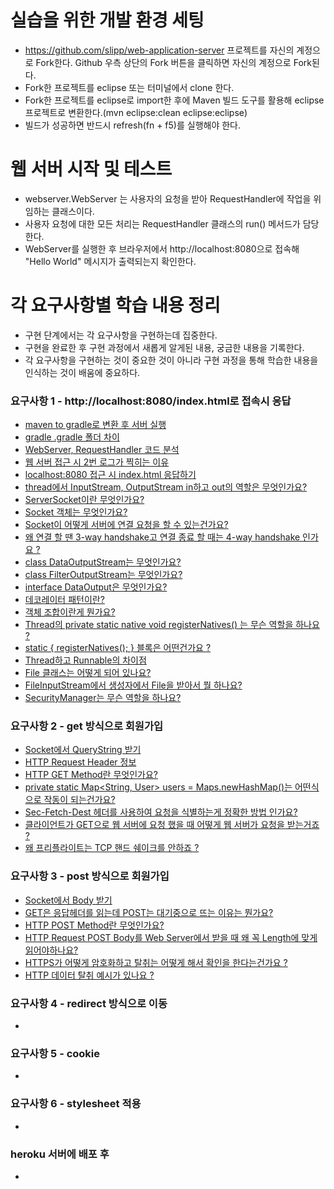# 실습을 위한 개발 환경 세팅
* https://github.com/slipp/web-application-server 프로젝트를 자신의 계정으로 Fork한다. Github 우측 상단의 Fork 버튼을 클릭하면 자신의 계정으로 Fork된다.
* Fork한 프로젝트를 eclipse 또는 터미널에서 clone 한다.
* Fork한 프로젝트를 eclipse로 import한 후에 Maven 빌드 도구를 활용해 eclipse 프로젝트로 변환한다.(mvn eclipse:clean eclipse:eclipse)
* 빌드가 성공하면 반드시 refresh(fn + f5)를 실행해야 한다.

# 웹 서버 시작 및 테스트
* webserver.WebServer 는 사용자의 요청을 받아 RequestHandler에 작업을 위임하는 클래스이다.
* 사용자 요청에 대한 모든 처리는 RequestHandler 클래스의 run() 메서드가 담당한다.
* WebServer를 실행한 후 브라우저에서 http://localhost:8080으로 접속해 "Hello World" 메시지가 출력되는지 확인한다.

# 각 요구사항별 학습 내용 정리
* 구현 단계에서는 각 요구사항을 구현하는데 집중한다. 
* 구현을 완료한 후 구현 과정에서 새롭게 알게된 내용, 궁금한 내용을 기록한다.
* 각 요구사항을 구현하는 것이 중요한 것이 아니라 구현 과정을 통해 학습한 내용을 인식하는 것이 배움에 중요하다.

### 요구사항 1 - http://localhost:8080/index.html로 접속시 응답
* [maven to gradle로 변환 후 서버 실행](https://www.notion.so/hhero/maven-to-gradle-271a580ec4db4dc5bc089a1a4844916c?pvs=4)
* [gradle .gradle 폴더 차이](https://www.notion.so/hhero/gradle-gradle-eecf7b1578654f7a91d54953764cd905?pvs=4)
* [WebServer, RequestHandler 코드 분석](https://www.notion.so/hhero/WebServer-RequestHandler-b5347b0cf9df4621bab971729365642e?pvs=4)
* [웹 서버 접근 시 2번 로그가 찍히는 이유](https://www.notion.so/hhero/2-abc7bca9ae8c43e5aa43d0e8ee3e8b4c?pvs=4)
* [localhost:8080 접근 시 index.html 응답하기](https://www.notion.so/hhero/localhost-8080-index-html-847fc4538bc14c00bb62c84cd87aa2e4?pvs=4)
* [thread에서 InputStream, OutputStream in하고 out의 역할은 무엇인가요?](https://www.notion.so/hhero/thread-InputStream-OutputStream-in-out-0e24c29c1aa8453ea3c8c2181fde8170?pvs=4)
* [ServerSocket이란 무엇인가요?](https://www.notion.so/hhero/ServerSocket-8a0374292fc445ee943f7682fd9561fe?pvs=4)
* [Socket 객체는 무엇인가요?](https://www.notion.so/hhero/Socket-20143a050ec94fc2b975872260614cd4?pvs=4)
* [Socket이 어떻게 서버에 연결 요청을 할 수 있는건가요?](https://www.notion.so/hhero/Socket-a91385f69a10476d9567c6de44d8bf34?pvs=4)
* [왜 연결 할 땐 3-way handshake고 연결 종료 할 때는 4-way handshake 인가요 ?](https://www.notion.so/hhero/3-way-handshake-4-way-handshake-fd9a6a192c674284accd060c4beccf1d?pvs=4)
* [class DataOutputStream는 무엇인가요?](https://www.notion.so/hhero/class-DataOutputStream-0ea2e0681cde4da08932e1cc69c8c9f5?pvs=4)
* [class FilterOutputStream는 무엇인가요?](https://www.notion.so/hhero/class-FilterOutputStream-87760426333542a5b7c8af479f3851a8?pvs=4)
* [interface DataOutput은 무엇인가요?](https://www.notion.so/hhero/interface-DataOutput-c39d2a1a823e4a6a94766c62125f197f?pvs=4)
* [데코레이터 패턴이란?](https://www.notion.so/hhero/17924c0c8bfa4ee1850e854451b3331d?pvs=4)
* [객체 조합이란게 뭔가요?](https://www.notion.so/hhero/4dd714e7bb414220bc7b298d7dabecc9?pvs=4)
* [Thread의 private static native void registerNatives() 는 무슨 역할을 하나요 ?](https://www.notion.so/hhero/Thread-private-static-native-void-registerNatives-a6497341d03247ad86b6a86e3f78feb2?pvs=4)
* [static { registerNatives(); } 블록은 어떤건가요 ?](https://www.notion.so/hhero/static-registerNatives-60d16b494c4644edb2938c27e09c7b61?pvs=4)
* [Thread하고 Runnable의 차이점](https://www.notion.so/hhero/Thread-Runnable-04f468f3294d487ba01c025017827df4?pvs=4)
* [File 클래스는 어떻게 되어 있나요?](https://www.notion.so/hhero/File-cd7b2927c2cf448fbae527e3bf433ead?pvs=4)
* [FileInputStream에서 생성자에서 File을 받아서 뭘 하나요?](https://www.notion.so/hhero/FileInputStream-File-13111d8d49444315a5d580adbddf909f?pvs=4)
* [SecurityManager는 무슨 역할을 하나요?](https://www.notion.so/hhero/SecurityManager-dda262ad6fa849ccb6664bd788bab8e9?pvs=4)

### 요구사항 2 - get 방식으로 회원가입
* [Socket에서 QueryString 받기](https://www.notion.so/hhero/Socket-InputStream-73a3c00cb8cf460bb032b933bedbbf76?pvs=4)
* [HTTP Request Header 정보](https://www.notion.so/hhero/HTTP-Request-Header-8c5b9046bd5a4b3e8ba34d929eba4b52?pvs=4)
* [HTTP GET Method란 무엇인가요?](https://www.notion.so/hhero/HTTP-GET-Method-da3b872f21ff4bd08f777d8e297ad9d5?pvs=4)
* [private static Map<String, User> users = Maps.newHashMap()는 어떤식으로 작동이 되는건가요?](https://www.notion.so/hhero/private-static-Map-String-User-users-Maps-newHashMap-8c02b720295c413786ef7fb74f41dba5?pvs=4)
* [Sec-Fetch-Dest 헤더를 사용하여 요청을 식별하는게 정확한 방법 인가요?](https://www.notion.so/hhero/Sec-Fetch-Dest-74ebfbdcb9254845a6d7557522a5ea46?pvs=4)
* [클라이언트가 GET으로 웹 서버에 요청 했을 때 어떻게 웹 서버가 요청을 받는거죠 ?](https://www.notion.so/hhero/GET-0fc8bfc808b240b2a53eca131dd1bae2?pvs=4)
* [왜 프리플라이트는 TCP 핸드 쉐이크를 안하죠 ?](https://www.notion.so/hhero/TCP-84480d229ffd474b9c23546a84e51187?pvs=4)

### 요구사항 3 - post 방식으로 회원가입
* [Socket에서 Body 받기](https://www.notion.so/hhero/Socket-Body-0390e7ed4071430c891d89326a99f257?pvs=4)
* [GET은 응답헤더를 읽는데 POST는 대기중으로 뜨는 이유는 뭔가요?](https://www.notion.so/hhero/get-post-e22b1ecdff2b40858d6b209f3b38999f?pvs=4)
* [HTTP POST Method란 무엇인가요?](https://www.notion.so/hhero/HTTP-POST-Method-9a4395d5bd2c48f384e44d212e0ea74c?pvs=4)
* [HTTP Request POST Body를 Web Server에서 받을 때 왜 꼭 Length에 맞게 읽어야하나요?](https://www.notion.so/hhero/HTTP-Request-POST-Body-Web-Server-Length-2575a7e3e8364858a8905e6ee395ac50?pvs=4)
* [HTTPS가 어떻게 암호화하고 탈취는 어떻게 해서 확인을 한다는건가요 ?](https://www.notion.so/hhero/HTTPS-ff7b4f72167d48b68c63169ba3b66609?pvs=4)
* [HTTP 데이터 탈취 예시가 있나요 ?](https://www.notion.so/hhero/HTTP-d77947d8cd5b4aec88a19017ef23e482?pvs=4)

### 요구사항 4 - redirect 방식으로 이동
* 

### 요구사항 5 - cookie
* 

### 요구사항 6 - stylesheet 적용
* 

### heroku 서버에 배포 후
* 
